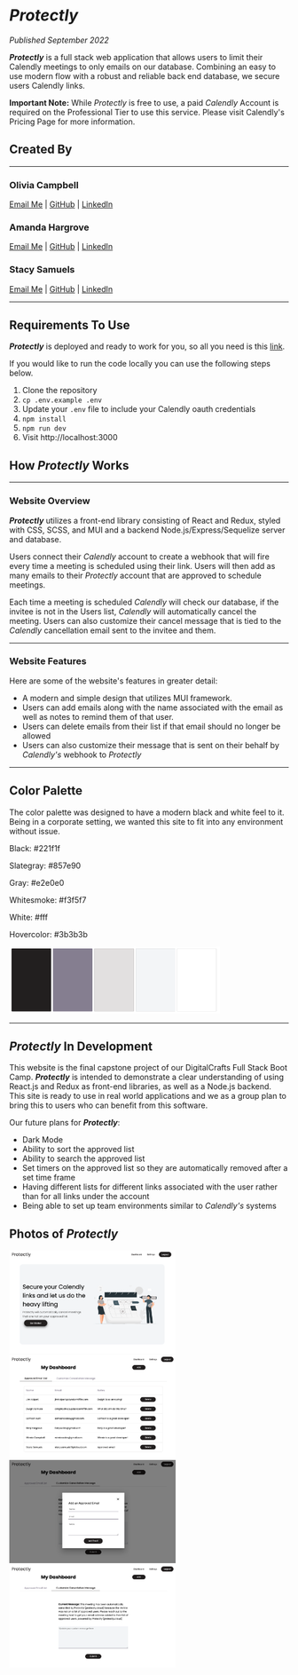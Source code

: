 # **_Protectly_**

_Published September 2022_

**_Protectly_** is a full stack web application that allows users to limit their Calendly meetings to only emails on our database. Combining an easy to use modern flow with a robust and reliable back end database, we secure users Calendly links.

**Important Note:** While _Protectly_ is free to use, a paid _Calendly_ Account is required on the Professional Tier to use this service. Please visit Calendly's Pricing Page for more information.

## **Created By**

---

### Olivia Campbell

[Email Me](oliviavzcampbell@gmail.com) | [GitHub](https://github.com/ocampb) | [LinkedIn](https://www.linkedin.com/in/campbell2/)

### Amanda Hargrove

[Email Me](amandahargrove98@gmail.com) | [GitHub](https://github.com/hargroa2) | [LinkedIn](https://www.linkedin.com/in/amanda-hargrove-0608/)

### Stacy Samuels

[Email Me](stacy.samuels10@gmail.com) | [GitHub](https://github.com/stacysamuels10) | [LinkedIn](https://www.linkedin.com/in/stacy-samuels/)

---

## **Requirements To Use**

**_Protectly_** is deployed and ready to work for you, so all you need is this [link](protectly.cloud).

If you would like to run the code locally you can use the following steps below.

1. Clone the repository
2. `cp .env.example .env`
3. Update your `.env` file to include your Calendly oauth credentials
4. `npm install`
5. `npm run dev`
6. Visit http://localhost:3000

## How **_Protectly_** Works

---

### Website Overview

**_Protectly_** utilizes a front-end library consisting of React and Redux, styled with CSS, SCSS, and MUI and a backend Node.js/Express/Sequelize server and database.

Users connect their _Calendly_ account to create a webhook that will fire every time a meeting is scheduled using their link. Users will then add as many emails to their _Protectly_ account that are approved to schedule meetings.

Each time a meeting is scheduled _Calendly_ will check our database, if the invitee is not in the Users list, _Calendly_ will automatically cancel the meeting. Users can also customize their cancel message that is tied to the _Calendly_ cancellation email sent to the invitee and them.

---

### Website Features

Here are some of the website's features in greater detail:

- A modern and simple design that utilizes MUI framework.
- Users can add emails along with the name associated with the email as well as notes to remind them of that user.
- Users can delete emails from their list if that email should no longer be allowed
- Users can also customize their message that is sent on their behalf by _Calendly's_ webhook to _Protectly_

---

## Color Palette

The color palette was designed to have a modern black and white feel to it. Being in a corporate setting, we wanted this site to fit into any environment without issue.

Black: #221f1f

Slategray: #857e90

Gray: #e2e0e0

Whitesmoke: #f3f5f7

White: #fff

Hovercolor: #3b3b3b

<img src="./assets/ColorPalette.png" alt="Color Palette with Black, greys and white" width="380" height="120">

---

## **_Protectly_** In Development

This website is the final capstone project of our DigitalCrafts Full Stack Boot Camp. **_Protectly_** is intended to demonstrate a clear understanding of using React.js and Redux as front-end libraries, as well as a Node.js backend. This site is ready to use in real world applications and we as a group plan to bring this to users who can benefit from this software.

Our future plans for **_Protectly_**:

- Dark Mode
- Ability to sort the approved list
- Ability to search the approved list
- Set timers on the approved list so they are automatically removed after a set time frame
- Having different lists for different links associated with the user rather than for all links under the account
- Being able to set up team environments similar to _Calendly's_ systems

## Photos of **_Protectly_**

<img src="./assets/HomePageScreenshot.png" alt="Add Email Modal on Dashboard" width="300">

<img src="./assets/EmailTableScreenshot.png" alt="Add Email Modal on Dashboard" width="300">

<img src="./assets/AddEmailScreenshot.png" alt="Add Email Modal on Dashboard" width="300">

<img src="./assets/CustomCancelMessageScreenshot.png" alt="Add Email Modal on Dashboard" width="300">
